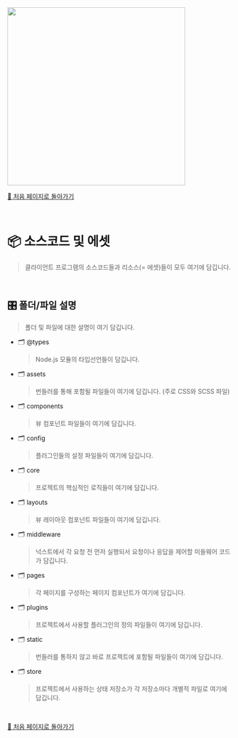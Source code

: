 <img src="https://i.imgur.com/R2wksCG.png" width="400"/>

<br/>

[🧲 처음 페이지로 돌아가기](https://github.com/AhaOfficial/nuxt-template)

<br/>

# 📦 소스코드 및 에셋

> 클라이언트 프로그램의 소스코드들과 리소스(= 에셋)들이 모두 여기에 담깁니다.

<br/>

## 🎛 폴더/파일 설명
> 폴더 및 파일에 대한 설명이 여기 담깁니다.

- 🗂 @types

  > Node.js 모듈의 타입선언들이 담깁니다.
  
- 🗂 assets

  > 번들러를 통해 포함될 파일들이 여기에 담깁니다. (주로 CSS와 SCSS 파일)

- 🗂 components

  > 뷰 컴포넌트 파일들이 여기에 담깁니다.

- 🗂 config

  > 플러그인들의 설정 파일들이 여기에 담깁니다.

- 🗂 core

  > 프로젝트의 핵심적인 로직들이 여기에 담깁니다.

- 🗂 layouts

  > 뷰 레이아웃 컴포넌트 파일들이 여기에 담깁니다.

- 🗂 middleware

  > 넉스트에서 각 요청 전 먼저 실행되서 요청이나 응답을 제어할 미들웨어 코드가 담깁니다.

- 🗂 pages

  > 각 페이지를 구성하는 페이지 컴포넌트가 여기에 담깁니다.

- 🗂 plugins

  > 프로젝트에서 사용할 플러그인의 정의 파일들이 여기에 담깁니다.

- 🗂 static

  > 번들러를 통하지 않고 바로 프로젝트에 포함될 파일들이 여기에 담깁니다.

- 🗂 store

  > 프로젝트에서 사용하는 상태 저장소가 각 저장소마다 개별적 파일로 여기에 담깁니다.

<br/>

[🧲 처음 페이지로 돌아가기](https://github.com/AhaOfficial/nuxt-template)

